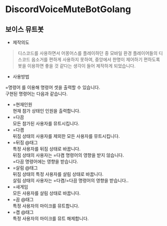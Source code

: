 # DiscordVoiceMuteBotGolang
## 보이스 뮤트봇
* 제작의도
> 디스코드를 사용하면서 어몽어스를 플레이하던 중
모바일 환경 플레이어들의 디스코드 음소거를 편하게 사용하지 못하여,
중앙에서 한명이 제어하기 편하도록 봇을 이용하면
좋을 것 같다는 생각이 들어 제작하게 되었습니다.
* 사용방법

 =명령어 를 이용해 명령어 셋을 출력할 수 있습니다.   
 구현된 명령어는 다음과 같습니다.   
 + =현재인원   
 현재 참가 상태인 인원을 출력합니다.   
 + =다끔   
 모든 참가된 사용자를 뮤트시킵니다.   
 + =다켬   
 뒤짐 상태의 사용자를 제외한 모든 사용자를 뮤트시킵니다.   
 + =뒤짐 @태그   
 특정 사용자를 뒤짐 상태로 바꿉니다.   
 뒤짐 상태의 사용자는 =다켬 명령어의 영향을 받지 않습니다.   
 =다끔 명령어에는 영향을 받습니다.   
 + =살림 @태그   
 뒤짐 상태의 특정 사용자를 살림 상태로 바꿉니다.   
 살림 상태의 사용자는 =다켬/=다끔 명령어의 영향을 받습니다..   
 + =새게임   
 모든 사용자를 살림 상태로 바꿉니다.   
 + =끔 @태그   
 특정 사용자의 마이크를 뮤트합니다.   
 + =켬 @태그   
 특정 사용자의 마이크를 뮤트 해제합니다.   
